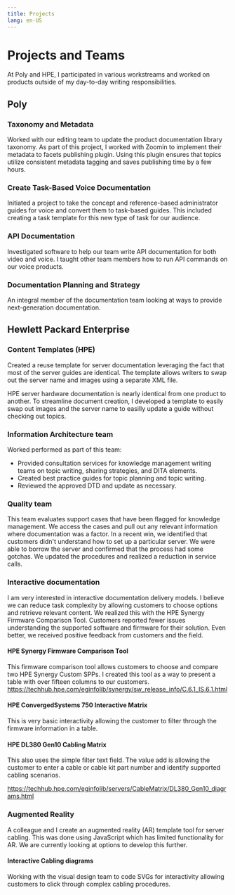 ```yaml
---
title: Projects
lang: en-US
---
```


# Projects and Teams

At Poly and HPE, I participated in various workstreams and worked on products outside of my day-to-day writing responsibilities.

## Poly

### Taxonomy and Metadata

Worked with our editing team to update the product documentation library taxonomy. As part of this project, I worked with Zoomin to implement their metadata to facets publishing plugin. Using this plugin ensures that topics utilize consistent metadata tagging and saves publishing time by a few hours.

### Create Task-Based Voice Documentation

Initiated a project to take the concept and reference-based administrator guides for voice and convert them to task-based guides. This included creating a task template for this new type of task for our audience.

### API Documentation

Investigated software to help our team write API documentation for both video and voice. I taught other team members how to run API commands on our voice products.

### Documentation Planning and Strategy

An integral member of the documentation team looking at ways to provide next-generation documentation.

## Hewlett Packard Enterprise

### Content Templates (HPE)

Created a reuse template for server documentation leveraging the fact that most of the server guides are identical. The template allows writers to swap out the server name and images using a separate XML file.

HPE server hardware documentation is nearly identical from one product to another. To streamline document creation, I developed a template to easily swap out images and the server name to easilly update a guide without checking out topics.

### Information Architecture team

Worked performed as part of this team:

- Provided consultation services for knowledge management writing teams on topic writing, sharing strategies, and DITA elements.
- Created best practice guides for topic planning and topic writing.
- Reviewed the approved DTD and update as necessary.

### Quality team

This team evaluates support cases that have been flagged for knowledge management. We access the cases and pull out any relevant information where documentation was a factor. In a recent win, we identified that customers didn't understand how to set up a particular server. We were able to borrow the server and confirmed that the process had some gotchas. We updated the procedures and realized a reduction in service calls.

### Interactive documentation

I am very interested in interactive documentation delivery models. I believe we can reduce task complexity by allowing customers to choose options and retrieve relevant content. We realized this with the HPE Synergy Firmware Comparison Tool. Customers reported fewer issues understanding the supported software and firmware for their solution. Even better, we received positive feedback from customers and the field.

#### HPE Synergy Firmware Comparison Tool

This firmware comparison tool allows customers to choose and compare two HPE Synergy Custom SPPs. I created this tool as a way to present a table with over fifteen columns to our customers.
https://techhub.hpe.com/eginfolib/synergy/sw_release_info/C.6.1_IS.6.1.html

#### HPE ConvergedSystems 750 Interactive Matrix

This is very basic interactivity allowing the customer to filter through the firmware information in a table.

#### HPE DL380 Gen10 Cabling Matrix

This also uses the simple filter text field. The value add is allowing the customer to enter a cable or cable kit part number and identify supported cabling scenarios.

https://techhub.hpe.com/eginfolib/servers/CableMatrix/DL380_Gen10_diagrams.html

### Augmented Reality

A colleague and I create an augmented reality (AR) template tool for server cabling. This was done using JavaScript which has limited functionality for AR. We are currently looking at options to develop this further.

#### Interactive Cabling diagrams

Working with the visual design team to code SVGs for interactivity allowing customers to click through complex cabling procedures.

